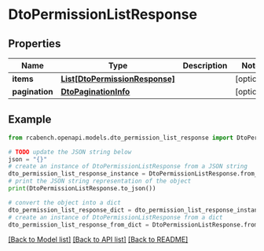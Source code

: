 # DtoPermissionListResponse


## Properties

Name | Type | Description | Notes
------------ | ------------- | ------------- | -------------
**items** | [**List[DtoPermissionResponse]**](DtoPermissionResponse.md) |  | [optional] 
**pagination** | [**DtoPaginationInfo**](DtoPaginationInfo.md) |  | [optional] 

## Example

```python
from rcabench.openapi.models.dto_permission_list_response import DtoPermissionListResponse

# TODO update the JSON string below
json = "{}"
# create an instance of DtoPermissionListResponse from a JSON string
dto_permission_list_response_instance = DtoPermissionListResponse.from_json(json)
# print the JSON string representation of the object
print(DtoPermissionListResponse.to_json())

# convert the object into a dict
dto_permission_list_response_dict = dto_permission_list_response_instance.to_dict()
# create an instance of DtoPermissionListResponse from a dict
dto_permission_list_response_from_dict = DtoPermissionListResponse.from_dict(dto_permission_list_response_dict)
```
[[Back to Model list]](../README.md#documentation-for-models) [[Back to API list]](../README.md#documentation-for-api-endpoints) [[Back to README]](../README.md)


